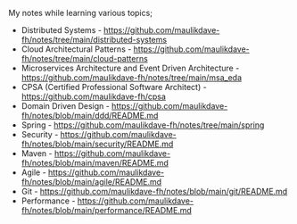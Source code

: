 My notes while learning various topics;

- Distributed Systems - https://github.com/maulikdave-fh/notes/tree/main/distributed-systems
- Cloud Architectural Patterns - https://github.com/maulikdave-fh/notes/tree/main/cloud-patterns
- Microservices Architecture and Event Driven Architecture - https://github.com/maulikdave-fh/notes/tree/main/msa_eda
- CPSA (Certified Professional Software Architect) - https://github.com/maulikdave-fh/cpsa
- Domain Driven Design - https://github.com/maulikdave-fh/notes/blob/main/ddd/README.md
- Spring - https://github.com/maulikdave-fh/notes/tree/main/spring
- Security - https://github.com/maulikdave-fh/notes/blob/main/security/README.md
- Maven - https://github.com/maulikdave-fh/notes/blob/main/maven/README.md
- Agile - https://github.com/maulikdave-fh/notes/blob/main/agile/README.md
- Git - https://github.com/maulikdave-fh/notes/blob/main/git/README.md
- Performance - https://github.com/maulikdave-fh/notes/blob/main/performance/README.md

